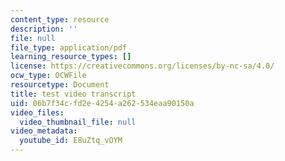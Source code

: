 ```yaml
---
content_type: resource
description: ''
file: null
file_type: application/pdf
learning_resource_types: []
license: https://creativecommons.org/licenses/by-nc-sa/4.0/
ocw_type: OCWFile
resourcetype: Document
title: test video transcript
uid: 06b7f34c-fd2e-4254-a262-534eaa90150a
video_files:
  video_thumbnail_file: null
video_metadata:
  youtube_id: E8uZtq_vOYM
---
```

